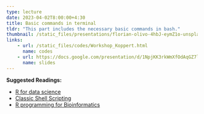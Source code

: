 ```yaml
---
type: lecture
date: 2023-04-02T8:00:00+4:30
title: Basic commands in terminal
tldr: "This part includes the necessary basic commands in bash."
thumbnail: /static_files/presentations/florian-olivo-4hbJ-eymZ1o-unsplash.jpg
links: 
    - url: /static_files/codes/Workshop_Koppert.html
      name: codes
    - url: https://docs.google.com/presentation/d/1NpjKK3rkWmXfOdAqGZ7lV3c84WMmp9Vc/edit?usp=share_link&ouid=109009324308101921092&rtpof=true&sd=true
      name: slides
---
```

**Suggested Readings:**
- [R for data science](https://r4ds.had.co.nz)
- [Classic Shell Scripting](https://www.oreilly.com/library/view/classic-shell-scripting/0596005954/)
- [R programming for Bioinformatics](https://www.routledge.com/R-Programming-for-Bioinformatics/Gentleman/p/book/9781420063677)
